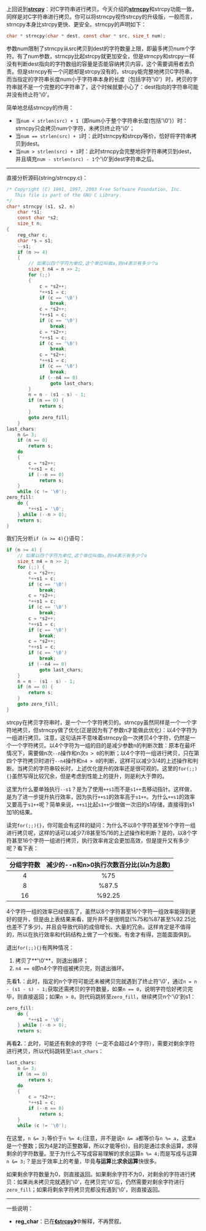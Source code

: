 上回说到[**strcpy**](http://www.cplusplus.com/reference/cstring/strcpy/)：对C字符串进行拷贝。今天介绍的[**strncpy**](http://www.cplusplus.com/reference/cstring/strncpy/)和strcpy功能一致，同样是对C字符串进行拷贝。你可以将strncpy视作strcpy的升级版，一般而言，strncpy本身比strcpy更快、更安全。strncpy的声明如下：

```c
char * strncpy(char * dest, const char * src, size_t num);
```

参数num限制了strncpy从src拷贝到dest的字符数量上限，即最多拷贝num个字符。有了num参数，strncpy比起strcpy就更加安全，但是strncpy和strcpy一样没有判断dest指向的字符数组的容量是否能容纳拷贝内容，这个需要调用者去负责。但是strncpy有一个问题却是strcpy没有的，strcpy能完整地拷贝C字符串，而当指定的字符串长度num小于字符串本身的长度（包括字符'\0'）时，拷贝的字符串就不是一个完整的C字符串了，这个时候就要小心了：dest指向的字符串可能并没有终止符'\0'。

简单地总结strncpy的作用：

+ 当`num < strlen(src) + 1`（即num小于整个字符串长度(包括'\0')）时：strncpy只会拷贝num个字符，未拷贝终止符'\0'；
+ 当`num == strlen(src) + 1`时：此时strncpy和strcpy等价，恰好将字符串拷贝到dest。
+ 当`num > strlen(src) + 1`时：此时strncpy会完整地将字符串拷贝到dest，并且填充`num - strlen(src) - 1`个'\0'到dest字符串之后。

---

直接分析源码(string/strncpy.c)：

```c
/* Copyright (C) 1991, 1997, 2003 Free Software Foundation, Inc.
   This file is part of the GNU C Library.
*/
char* strncpy (s1, s2, n)
    char *s1;
    const char *s2;
    size_t n;
{
    reg_char c;
    char *s = s1;
    --s1;
    if (n >= 4)
    {
        // 如果以四个字符为单位,这个单位叫做a,则n4表示有多少个a
        size_t n4 = n >> 2;
        for (;;)
        {
            c = *s2++;
            *++s1 = c;
            if (c == '\0')
                break;
            c = *s2++;
            *++s1 = c;
            if (c == '\0')
                break;
            c = *s2++;
            *++s1 = c;
            if (c == '\0')
                break;
            c = *s2++;
            *++s1 = c;
            if (c == '\0')
                break;
            if (--n4 == 0)
                goto last_chars;
        }
        n = n - (s1 - s) - 1;
        if (n == 0) {
            return s;
        }
        goto zero_fill;
    }
last_chars:
    n &= 3;
    if (n == 0)
        return s;
    do
    {
        c = *s2++;
        *++s1 = c;
        if (--n == 0)
            return s;
    }
    while (c != '\0');
zero_fill:
    do {
        *++s1 = '\0';
    } while (--n > 0);
    return s;
}
```

我们先分析`if (n >= 4){}`语句：

```c
if (n >= 4) {
    // 如果以四个字符为单位,这个单位叫做a,则n4表示有多少个a
    size_t n4 = n >> 2;
    for (;;) {
        c = *s2++;
        *++s1 = c;
        if (c == '\0')
            break;
        c = *s2++;
        *++s1 = c;
        if (c == '\0')
            break;
        c = *s2++;
        *++s1 = c;
        if (c == '\0')
            break;
        c = *s2++;
        *++s1 = c;
        if (c == '\0')
            break;
        if (--n4 == 0)
            goto last_chars;
    }
    n = n - (s1 - s) - 1;
    if (n == 0) {
        return s;
    }
    goto zero_fill;
}
```

strcpy在拷贝字符串时，是一个一个字符拷贝的。strncpy虽然同样是一个一个字符地拷贝，但strncpy做了优化(正是因为有了参数n才能做此优化)：以4个字符为一组进行拷贝。注意，这句话并不意味着strncpy会一次拷贝4个字符，仍然是一个一个字符拷贝。以4个字符为一组的目的是减少参数n的判断次数：原本在最坏情况下，需要做n次`--n`操作和n次`n > 0`的判断；以4个字符一组进行拷贝，只在第四个字符拷贝时进行`--n4`操作和`n4 > 0`的判断，这样可以减少3/4的上述操作和判断。当拷贝的字符串较长时，上述优化提升的效率还是很可观的。这里的`for(;;){}`虽然写得比较冗余，但是考虑到性能上的提升，则是利大于弊的。

这里为什么要单独执行`--s1`？是为了使用`++s1`而不是`s1++`去移动指针。这样做，是为了进一步提升执行效率，因为执行`++s1`的效率高于`s1++`。为什么`++s1`的效率又要高于`s1++`呢？简单来说，`++s1`比起`s1++`少做做一次旧的s1存储，直接得到s1加1的结果。

读完`for(;;){}`，你可能会有这样的疑问：为什么不以8个字符甚至16个字符一组进行拷贝呢，这样的话可以减少7/8甚至15/16的上述操作和判断？是的，以8个字符甚至16个字符一组进行拷贝，执行效率肯定会更加高效，但是提升又有多少呢？看下表：

| 分组字符数 | 减少的--n和n>0执行次数百分比(以n为总数) |
| :--------: | :-------------------------------------: |
|     4      |                   %75                   |
|     8      |                  %87.5                  |
|     16     |                 %92.25                  |

4个字符一组的效率已经很高了，虽然以8个字符甚至16个字符一组效率能得到更好的提升，但是由上表结果来看，提升并不是很明显(%75和%87甚至%92.25比也差不了多少)，并且会导致代码的成倍增长、大量的冗余。这样肯定是不值得的，所以在执行效率和代码结构上做了一个权衡。有舍才有得，岂能面面俱到。

退出`for(;;){}`有两种情况：

1. 拷贝了**'\0'**，则退出循环；
2. `n4 == 0`即n4个字符组被拷贝完，则退出循环。

先看**1.**：此时，指定的n个字符可能还未被拷贝完就遇到了终止符'\0'，通过`n = n - (s1 - s) - 1;`获取还需拷贝的字符数量，如果`n == 0`，说明字符恰好拷贝完毕，则直接返回；如果`n > 0`，则代码跳转至`zero_fill`，继续拷贝n个'\0'到s1：

```c
zero_fill:
    do {
        *++s1 = '\0';
    } while (--n > 0);
    return s;
```



再看**2.**：此时，可能还有剩余的字符（一定不会超过4个字符），需要对剩余字符进行拷贝，所以代码跳转至`last_chars`：

```c
last_chars:
    n &= 3;
    if (n == 0)
        return s;
    do
    {
        c = *s2++;
        *++s1 = c;
        if (--n == 0)
            return s;
    }
    while (c != '\0');
```

在这里，`n &= 3;`等价于`n %= 4;`(注意，并不是说`n &= a`都等价与`n %= a`，这里a是一个整数；因为4是2的正整数幂，所以才能等价)，目的是通过求余运算，求得剩余的字符数量。至于为什么不写成容易理解的求余运算`n %= 4;`而是写成与运算`n &= 3;`？是出于效率上的考量，毕竟**与运算**比**求余运算**快很多。

如果剩余字符数量为0，则直接返回。如果剩余字符不为0，对剩余的字符进行拷贝：如果尚未拷贝完就遇到'\0'，在拷贝完'\0'后，仍然需要对剩余字符进行`zero_fill`；如果将剩余字符拷贝完都没有遇到'\0'，则直接返回。

---

一些说明：

+ **reg_char**：已在[**《strcpy》**](https://coderdeepwater.cn/c_cpp/stdlibc/string_h/strcpy/)中解释，不再赘叙。

